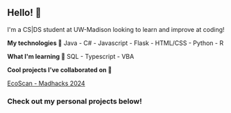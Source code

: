 ## Hello! 👋

I'm a CS|DS student at UW-Madison looking to learn and improve at coding!


**My technologies 🧙**
Java - C# - Javascript - Flask - HTML/CSS - Python - R


**What I'm learning 🌱**
SQL - Typescript - VBA

**Cool projects I've collaborated on 🤝**

[EcoScan - Madhacks 2024](https://github.com/youjaepark/EcoScan)


### Check out my personal projects below!
